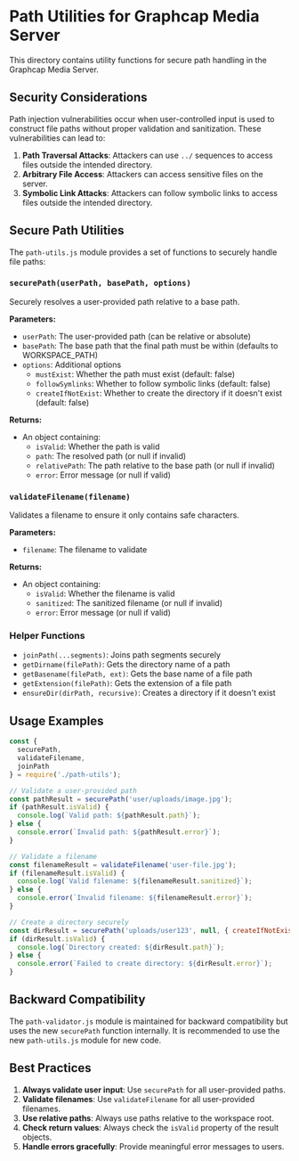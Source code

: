# Path Utilities for Graphcap Media Server

This directory contains utility functions for secure path handling in the Graphcap Media Server.

## Security Considerations

Path injection vulnerabilities occur when user-controlled input is used to construct file paths without proper validation and sanitization. These vulnerabilities can lead to:

1. **Path Traversal Attacks**: Attackers can use `../` sequences to access files outside the intended directory.
2. **Arbitrary File Access**: Attackers can access sensitive files on the server.
3. **Symbolic Link Attacks**: Attackers can follow symbolic links to access files outside the intended directory.

## Secure Path Utilities

The `path-utils.js` module provides a set of functions to securely handle file paths:

### `securePath(userPath, basePath, options)`

Securely resolves a user-provided path relative to a base path.

**Parameters:**
- `userPath`: The user-provided path (can be relative or absolute)
- `basePath`: The base path that the final path must be within (defaults to WORKSPACE_PATH)
- `options`: Additional options
  - `mustExist`: Whether the path must exist (default: false)
  - `followSymlinks`: Whether to follow symbolic links (default: false)
  - `createIfNotExist`: Whether to create the directory if it doesn't exist (default: false)

**Returns:**
- An object containing:
  - `isValid`: Whether the path is valid
  - `path`: The resolved path (or null if invalid)
  - `relativePath`: The path relative to the base path (or null if invalid)
  - `error`: Error message (or null if valid)

### `validateFilename(filename)`

Validates a filename to ensure it only contains safe characters.

**Parameters:**
- `filename`: The filename to validate

**Returns:**
- An object containing:
  - `isValid`: Whether the filename is valid
  - `sanitized`: The sanitized filename (or null if invalid)
  - `error`: Error message (or null if valid)

### Helper Functions

- `joinPath(...segments)`: Joins path segments securely
- `getDirname(filePath)`: Gets the directory name of a path
- `getBasename(filePath, ext)`: Gets the base name of a file path
- `getExtension(filePath)`: Gets the extension of a file path
- `ensureDir(dirPath, recursive)`: Creates a directory if it doesn't exist

## Usage Examples

```javascript
const { 
  securePath, 
  validateFilename, 
  joinPath 
} = require('./path-utils');

// Validate a user-provided path
const pathResult = securePath('user/uploads/image.jpg');
if (pathResult.isValid) {
  console.log(`Valid path: ${pathResult.path}`);
} else {
  console.error(`Invalid path: ${pathResult.error}`);
}

// Validate a filename
const filenameResult = validateFilename('user-file.jpg');
if (filenameResult.isValid) {
  console.log(`Valid filename: ${filenameResult.sanitized}`);
} else {
  console.error(`Invalid filename: ${filenameResult.error}`);
}

// Create a directory securely
const dirResult = securePath('uploads/user123', null, { createIfNotExist: true });
if (dirResult.isValid) {
  console.log(`Directory created: ${dirResult.path}`);
} else {
  console.error(`Failed to create directory: ${dirResult.error}`);
}
```

## Backward Compatibility

The `path-validator.js` module is maintained for backward compatibility but uses the new `securePath` function internally. It is recommended to use the new `path-utils.js` module for new code.

## Best Practices

1. **Always validate user input**: Use `securePath` for all user-provided paths.
2. **Validate filenames**: Use `validateFilename` for all user-provided filenames.
3. **Use relative paths**: Always use paths relative to the workspace root.
4. **Check return values**: Always check the `isValid` property of the result objects.
5. **Handle errors gracefully**: Provide meaningful error messages to users. 